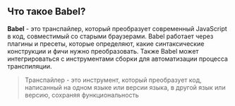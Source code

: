 ## Что такое Babel?

**Babel** - это транспайлер, который преобразует современный JavaScript в код, совместимый со старыми браузерами. Babel работает через плагины и пресеты, которые определяют, какие синтаксические конструкции и фичи нужно преобразовать. Также Babel может интегрироваться с инструментами сборки для автоматизации процесса транспиляции.


> Транспайлер - это инструмент, который преобразует код, написанный на одном языке или версии языка, в другой язык или версию, сохраняя функциональность